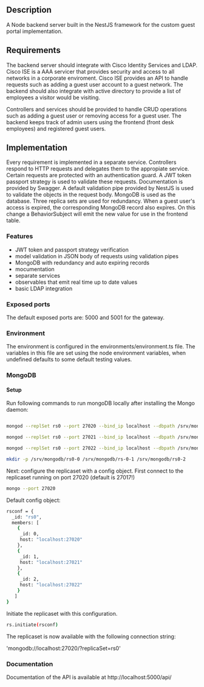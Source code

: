 ## Description

A Node backend server built in the NestJS framework for the custom guest portal implementation.

## Requirements

The backend server should integrate with Cisco Identity Services and LDAP. Cisco ISE is a AAA servicer that provides security and access to all networks in a corporate enviroment. Cisco ISE provides an API to handle requests such as adding a guest user account to a guest network. 
The backend should also integrate with active directory to provide a list of employees a visitor would be visiting. 

Controllers and services should be provided to handle CRUD operations such as adding a guest user or removing access for a guest user. 
The backend keeps track of admin users using the frontend (front desk employees) and registered guest users. 

## Implementation

Every requirement is implemented in a separate service.
Controllers respond to HTTP requests and delegates them to the appropiate service. 
Certain requests are protected with an authentication guard. A JWT token passport strategy is used to validate these requests. 
Documentation is provided by Swagger.
A default validation pipe provided by NestJS is used to validate the objects in the request body.
MongoDB is used as the database. Three replica sets are used for redundancy. 
When a guest user's access is expired, the corresponding MongoDB record also expires. On this change a BehaviorSubject will emit the new value for use in the frontend table.


### Features

* JWT token and passport strategy verification
* model validation in JSON body of requests using validation pipes
* MongoDB with redundancy and auto expiring records
* mocumentation
* separate services
* observables that emit real time up to date values
* basic LDAP integration


### Exposed ports
The default exposed ports are: 5000 and 5001 for the gateway.

### Environment
The environment is configured in the environments/environment.ts file.
The variables in this file are set using the node environment variables, when undefined defaults to some default testing values.

### MongoDB


#### Setup


Run following commands to run mongoDB locally after installing the Mongo daemon:

```bash

mongod --replSet rs0 --port 27020 --bind_ip localhost --dbpath /srv/mongodb/rs0-0 

mongod --replSet rs0 --port 27021 --bind_ip localhost --dbpath /srv/mongodb/rs0-1  

mongod --replSet rs0 --port 27022 --bind_ip localhost --dbpath /srv/mongodb/rs0-2 

mkdir -p /srv/mongodb/rs0-0 /srv/mongodb/rs-0-1 /srv/mongodb/rs0-2

```

Next: configure the replicaset with a config object.
First connect to the replicaset running on port 27020 (default is 27017!)


``` bash
mongo --port 27020
```

Default config object:

``` bash
rsconf = {
  _id: "rs0",
  members: [
    {
     _id: 0,
     host: "localhost:27020"
    },
    {
     _id: 1,
     host: "localhost:27021"
    },
    {
     _id: 2,
     host: "localhost:27022"
    }
   ]
}
```


Initiate the replicaset with this configuration.

``` bash
rs.initiate(rsconf)
```

The replicaset is now available with the following connection string:

'mongodb://localhost:27020/?replicaSet=rs0'


### Documentation

Documentation of the API is available at http://localhost:5000/api/


